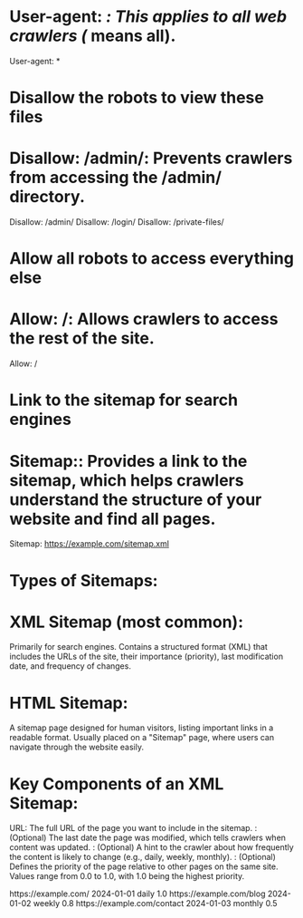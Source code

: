 # User-agent: *: This applies to all web crawlers (* means all).
User-agent: *

# Disallow the robots to view these files 
# Disallow: /admin/: Prevents crawlers from accessing the /admin/ directory.
Disallow: /admin/
Disallow: /login/
Disallow: /private-files/

# Allow all robots to access everything else
# Allow: /: Allows crawlers to access the rest of the site.
Allow: /

# Link to the sitemap for search engines
# Sitemap:: Provides a link to the sitemap, which helps crawlers understand the structure of your website and find all pages.
Sitemap: https://example.com/sitemap.xml


# Types of Sitemaps:

# XML Sitemap (most common):
Primarily for search engines.
Contains a structured format (XML) that includes the URLs of the site, their importance (priority), last modification date, and frequency of changes.

# HTML Sitemap:
A sitemap page designed for human visitors, listing important links in a readable format.
Usually placed on a "Sitemap" page, where users can navigate through the website easily.

# Key Components of an XML Sitemap:
URL: The full URL of the page you want to include in the sitemap.
<lastmod>: (Optional) The last date the page was modified, which tells crawlers when content was updated.
<changefreq>: (Optional) A hint to the crawler about how frequently the content is likely to change (e.g., daily, weekly, monthly).
<priority>: (Optional) Defines the priority of the page relative to other pages on the same site. Values range from 0.0 to 1.0, with 1.0 being the highest priority.

<?xml version="1.0" encoding="UTF-8"?>
<urlset xmlns="http://www.sitemaps.org/schemas/sitemap/0.9">
  <url>
    <loc>https://example.com/</loc>
    <lastmod>2024-01-01</lastmod>
    <changefreq>daily</changefreq>
    <priority>1.0</priority>
  </url>
  <url>
    <loc>https://example.com/blog</loc>
    <lastmod>2024-01-02</lastmod>
    <changefreq>weekly</changefreq>
    <priority>0.8</priority>
  </url>
  <url>
    <loc>https://example.com/contact</loc>
    <lastmod>2024-01-03</lastmod>
    <changefreq>monthly</changefreq>
    <priority>0.5</priority>
  </url>
</urlset>
